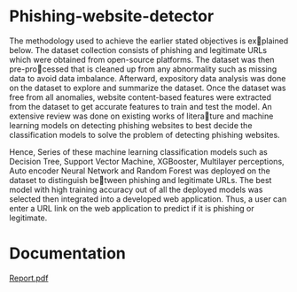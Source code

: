 # Phishing-website-detector
The methodology used to achieve the earlier stated objectives is explained below. The dataset collection consists of phishing and legitimate URLs
which were obtained from open-source platforms. The dataset was then pre-processed that is cleaned up from any abnormality such as missing data to avoid data
imbalance. Afterward, expository data analysis was done on the dataset to explore
and summarize the dataset. Once the dataset was free from all anomalies, website
content-based features were extracted from the dataset to get accurate features to
train and test the model. An extensive review was done on existing works of literature and machine learning models on detecting phishing websites to best decide the
classification models to solve the problem of detecting phishing websites.

Hence, Series of these machine learning classification models such as Decision
Tree, Support Vector Machine, XGBooster, Multilayer perceptions, Auto encoder
Neural Network and Random Forest was deployed on the dataset to distinguish between phishing and legitimate URLs. The best model with high training accuracy
out of all the deployed models was selected then integrated into a developed web
application. Thus, a user can enter a URL link on the web application to predict if it
is phishing or legitimate.

# Documentation

[Report.pdf](https://github.com/30092000/Malicious-website-detection-using-ML/files/11631331/Report.pdf)
